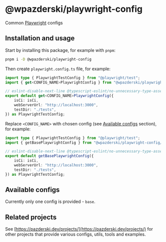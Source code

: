# @wpazderski/playwright-config

Common [Playwright](https://playwright.dev/) configs

## Installation and usage

Start by installing this package, for example with `pnpm`:

```sh
pnpm i -D @wpazderski/playwright-config
```

Then create `playwright.config.ts` file, for example:

```ts
import type { PlaywrightTestConfig } from "@playwright/test";
import { get<CONFIG_NAME>PlaywrightConfig } from "@wpazderski/playwright-config/<CONFIG_NAME>.config.js";

// eslint-disable-next-line @typescript-eslint/no-unnecessary-type-assertion
export default get<CONFIG_NAME>PlaywrightConfig({
    isCi: isCi,
    webServerUrl: "http://localhost:3000",
    testDir: "./tests",
}) as PlaywrightTestConfig;
```

Replace `<CONFIG_NAME>` with chosen config (see [Available configs](#available-configs) section), for example:

```ts
import type { PlaywrightTestConfig } from "@playwright/test";
import { getBasePlaywrightConfig } from "@wpazderski/playwright-config/base.config.js";

// eslint-disable-next-line @typescript-eslint/no-unnecessary-type-assertion
export default getBasePlaywrightConfig({
    isCi: isCi,
    webServerUrl: "http://localhost:3000",
    testDir: "./tests",
}) as PlaywrightTestConfig;
```

## Available configs

Currently only one config is provided - `base`.

## Related projects

See [https://pazderski.dev/projects/](https://pazderski.dev/projects/) for other projects that provide various configs, utils, tools and examples.
